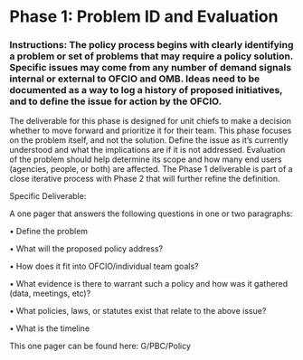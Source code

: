 # Phase 1: Problem ID and Evaluation
### Instructions: The policy process begins with clearly identifying a problem or set of problems that may require a policy solution. Specific issues may come from any number of demand signals internal or external to OFCIO and OMB.  Ideas need to be documented as a way to log a history of proposed initiatives, and to define the issue for action by the OFCIO.

The deliverable for this phase is designed for unit chiefs to make a decision whether to move forward and prioritize it for their team. This phase focuses on the problem itself, and not the solution. Define the issue as it’s currently understood and what the implications are if it is not addressed. Evaluation of the problem should help determine its scope and how many end users (agencies, people, or both) are affected. The Phase 1 deliverable is part of a close iterative process with Phase 2 that will further refine the definition.

Specific Deliverable:

A one pager that answers the following questions in one or two paragraphs:

•	Define the problem 

•	What will the proposed policy address?

•	How does it fit into OFCIO/individual team goals?

•	What evidence is there to warrant such a policy and how was it gathered (data, meetings, etc)?

•	What policies, laws, or statutes exist that relate to the above issue?

•	What is the timeline 


This one pager can be found here: G/PBC/Policy


